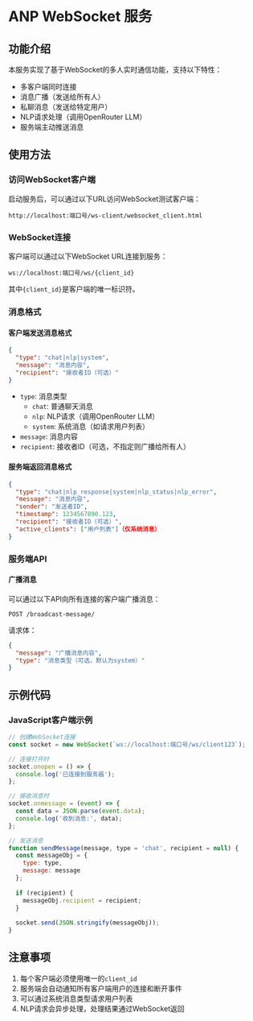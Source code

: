# ANP WebSocket 服务

## 功能介绍

本服务实现了基于WebSocket的多人实时通信功能，支持以下特性：

- 多客户端同时连接
- 消息广播（发送给所有人）
- 私聊消息（发送给特定用户）
- NLP请求处理（调用OpenRouter LLM）
- 服务端主动推送消息

## 使用方法

### 访问WebSocket客户端

启动服务后，可以通过以下URL访问WebSocket测试客户端：

```
http://localhost:端口号/ws-client/websocket_client.html
```

### WebSocket连接

客户端可以通过以下WebSocket URL连接到服务：

```
ws://localhost:端口号/ws/{client_id}
```

其中`{client_id}`是客户端的唯一标识符。

### 消息格式

#### 客户端发送消息格式

```json
{
  "type": "chat|nlp|system",
  "message": "消息内容",
  "recipient": "接收者ID（可选）"
}
```

- `type`: 消息类型
  - `chat`: 普通聊天消息
  - `nlp`: NLP请求（调用OpenRouter LLM）
  - `system`: 系统消息（如请求用户列表）
- `message`: 消息内容
- `recipient`: 接收者ID（可选，不指定则广播给所有人）

#### 服务端返回消息格式

```json
{
  "type": "chat|nlp_response|system|nlp_status|nlp_error",
  "message": "消息内容",
  "sender": "发送者ID",
  "timestamp": 1234567890.123,
  "recipient": "接收者ID（可选）",
  "active_clients": ["用户列表"]（仅系统消息）
}
```

### 服务端API

#### 广播消息

可以通过以下API向所有连接的客户端广播消息：

```
POST /broadcast-message/
```

请求体：

```json
{
  "message": "广播消息内容",
  "type": "消息类型（可选，默认为system）"
}
```

## 示例代码

### JavaScript客户端示例

```javascript
// 创建WebSocket连接
const socket = new WebSocket(`ws://localhost:端口号/ws/client123`);

// 连接打开时
socket.onopen = () => {
  console.log('已连接到服务器');
};

// 接收消息时
socket.onmessage = (event) => {
  const data = JSON.parse(event.data);
  console.log('收到消息:', data);
};

// 发送消息
function sendMessage(message, type = 'chat', recipient = null) {
  const messageObj = {
    type: type,
    message: message
  };
  
  if (recipient) {
    messageObj.recipient = recipient;
  }
  
  socket.send(JSON.stringify(messageObj));
}
```

## 注意事项

1. 每个客户端必须使用唯一的`client_id`
2. 服务端会自动通知所有客户端用户的连接和断开事件
3. 可以通过系统消息类型请求用户列表
4. NLP请求会异步处理，处理结果通过WebSocket返回
